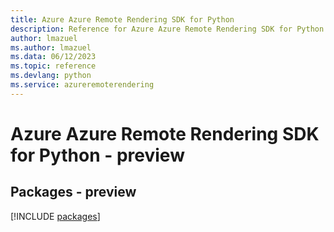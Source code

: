 ```yaml
---
title: Azure Azure Remote Rendering SDK for Python
description: Reference for Azure Azure Remote Rendering SDK for Python
author: lmazuel
ms.author: lmazuel
ms.data: 06/12/2023
ms.topic: reference
ms.devlang: python
ms.service: azureremoterendering
---
```

# Azure Azure Remote Rendering SDK for Python - preview
## Packages - preview
[!INCLUDE [packages](azure-remote-rendering-index.md)]